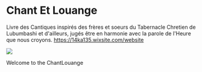 # Chant Et Louange
Livre des Cantiques inspirés des frères et soeurs du Tabernacle Chretien de Lubumbashi et d'ailleurs, jugés être en harmonie avec la parole de l'Heure que nous croyons.
https://14ka135.wixsite.com/website

![](https://github.com/david14ka/ChantLouange/blob/master/New%20folder/device-2018-11-26-061822.png)

Welcome to the ChantLouange


